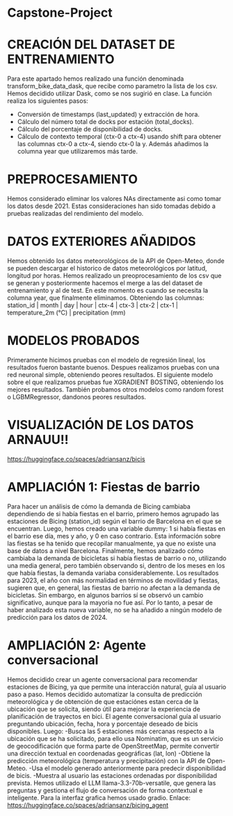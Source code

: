 # Capstone-Project

# CREACIÓN DEL DATASET DE ENTRENAMIENTO
Para este apartado hemos realizado una función denominada transform_bike_data_dask, que recibe como parametro la lista de los csv. Hemos decidido utilizar Dask, como se nos sugirió en clase. La función realiza los siguientes pasos: 
- Conversión de timestamps (last_updated) y extracción de hora.
- Cálculo del número total de docks por estación (total_docks).
- Cálculo del porcentaje de disponibilidad de docks.
- Cálculo de contexto temporal (ctx-0 a ctx-4) usando shift para obtener las columnas ctx-0 a ctx-4, siendo ctx-0 la y.
Además añadimos la columna year que utilizaremos más tarde.

# PREPROCESAMIENTO
Hemos considerado eliminar los valores NAs directamente asi como tomar los datos desde 2021. Estas consideraciones han sido tomadas debido a pruebas realizadas del rendimiento del modelo.

# DATOS EXTERIORES AÑADIDOS
Hemos obtenido los datos meteorológicos de la API de Open-Meteo, donde se pueden descargar el historico de datos meteorológicos por latitud, longitud por horas. Hemos realizado un preoprocesamiento de los csv que se generan y posteriormente hacemos el merge a las del dataset de entrenamiento y al de test. En este momento es cuando se necesita la columna year, que finalmente eliminamos. Obteniendo las columnas: station_id | month |	day	| hour |	ctx-4	| ctx-3	| ctx-2	| ctx-1 |	temperature_2m (°C)	| precipitation (mm)

# MODELOS PROBADOS
Primeramente hicimos pruebas con el modelo de regresión lineal, los resultados fueron bastante buenos. 
Despues realizamos pruebas con una red neuronal simple, obteniendo peores resultados.
El siguiente modelo sobre el que realizamos pruebas fue XGRADIENT BOSTING, obteniendo los mejores resultados.
También probamos otros modelos como random forest o LGBMRegressor, dandonos peores resultados.

# VISUALIZACIÓN DE LOS DATOS ARNAUU!!
https://huggingface.co/spaces/adriansanz/bicis

# AMPLIACIÓN 1: Fiestas de barrio

Para hacer un análisis de cómo la demanda de Bicing cambiaba dependiendo de si había fiestas en el barrio, primero hemos agrupado las estaciones de Bicing (station_id) según el barrio de Barcelona en el que se encuentran. Luego, hemos creado una variable dummy: 1 si había fiestas en el barrio ese día, mes y año, y 0 en caso contrario. Esta información sobre las fiestas se ha tenido que recopilar manualmente, ya que no existe una base de datos a nivel Barcelona. Finalmente, hemos analizado cómo cambiaba la demanda de bicicletas si había fiestas de barrio o no, utilizando una media general, pero también observando si, dentro de los meses en los que había fiestas, la demanda variaba considerablemente. Los resultados para 2023, el año con más normalidad en términos de movilidad y fiestas, sugieren que, en general, las fiestas de barrio no afectan a la demanda de bicicletas. Sin embargo, en algunos barrios sí se observó un cambio significativo, aunque para la mayoría no fue así. Por lo tanto, a pesar de haber analizado esta nueva variable, no se ha añadido a ningún modelo de predicción para los datos de 2024.

# AMPLIACIÓN 2: Agente conversacional
Hemos decidido crear un agente conversacional para recomendar estaciones de Bicing, ya que permite una interacción natural, guía al usuario paso a paso. Hemos decidido automatizar la consulta de predicción meteorológica y de obtención de que estaciónes estan cerca de la ubicación que se solicita, siendo útil para mejorar la experiencia de planificación de trayectos en bici.
El agente conversacional guía al usuario preguntando ubicación, fecha, hora y porcentaje deseado de bicis disponibles. Luego:
-Busca las 5 estaciones más cercanas respecto a la ubicación que se ha solicitado, para ello usa Nominatim, que es un servicio de geocodificación que forma parte de OpenStreetMap, permite convertir una dirección textual en coordenadas geográficas (lat, lon)
-Obtiene la predicción meteorológica (temperatura y precipitación) con la API de Open-Meteo.
-Usa el modelo generado anteriormente para predecir disponibilidad de bicis.
-Muestra al usuario las estaciones ordenadas por disponibilidad prevista.
Hemos utilizado el LLM llama-3.3-70b-versatile, que genera las preguntas y gestiona el flujo de conversación de forma contextual e inteligente.
Para la interfaz grafica hemos usado gradio.
Enlace: https://huggingface.co/spaces/adriansanz/bicing_agent
